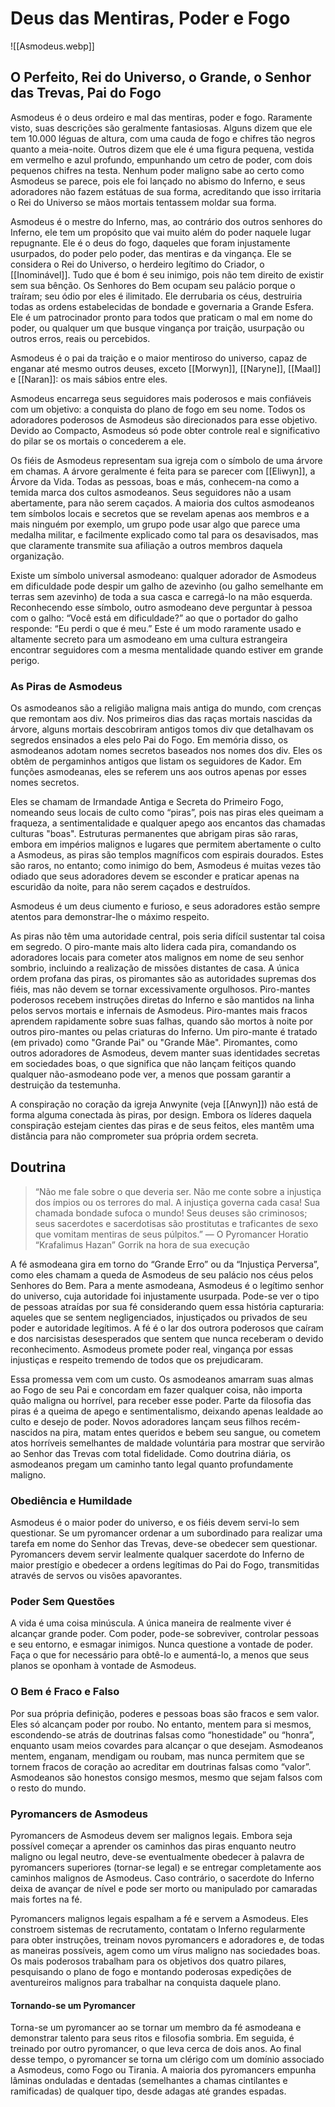 # Deus das Mentiras, Poder e Fogo
![[Asmodeus.webp]]

## O Perfeito, Rei do Universo, o Grande, o Senhor das Trevas, Pai do Fogo

Asmodeus é o deus ordeiro e mal das mentiras, poder e fogo. Raramente visto, suas descrições são geralmente fantasiosas. Alguns dizem que ele tem 10.000 léguas de altura, com uma cauda de fogo e chifres tão negros quanto a meia-noite. Outros dizem que ele é uma figura pequena, vestida em vermelho e azul profundo, empunhando um cetro de poder, com dois pequenos chifres na testa. Nenhum poder maligno sabe ao certo como Asmodeus se parece, pois ele foi lançado no abismo do Inferno, e seus adoradores não fazem estátuas de sua forma, acreditando que isso irritaria o Rei do Universo se mãos mortais tentassem moldar sua forma.

Asmodeus é o mestre do Inferno, mas, ao contrário dos outros senhores do Inferno, ele tem um propósito que vai muito além do poder naquele lugar repugnante. Ele é o deus do fogo, daqueles que foram injustamente usurpados, do poder pelo poder, das mentiras e da vingança. Ele se considera o Rei do Universo, o herdeiro legítimo do Criador, o [[Inominável]]. Tudo que é bom é seu inimigo, pois não tem direito de existir sem sua bênção. Os Senhores do Bem ocupam seu palácio porque o traíram; seu ódio por eles é ilimitado. Ele derrubaria os céus, destruiria todas as ordens estabelecidas de bondade e governaria a Grande Esfera. Ele é um patrocinador pronto para todos que praticam o mal em nome do poder, ou qualquer um que busque vingança por traição, usurpação ou outros erros, reais ou percebidos.

Asmodeus é o pai da traição e o maior mentiroso do universo, capaz de enganar até mesmo outros deuses, exceto [[Morwyn]], [[Naryne]], [[Maal]] e [[Naran]]: os mais sábios entre eles.

Asmodeus encarrega seus seguidores mais poderosos e mais confiáveis com um objetivo: a conquista do plano de fogo em seu nome. Todos os adoradores poderosos de Asmodeus são direcionados para esse objetivo. Devido ao Compacto, Asmodeus só pode obter controle real e significativo do pilar se os mortais o concederem a ele.

Os fiéis de Asmodeus representam sua igreja com o símbolo de uma árvore em chamas. A árvore geralmente é feita para se parecer com [[Eliwyn]], a Árvore da Vida. Todas as pessoas, boas e más, conhecem-na como a temida marca dos cultos asmodeanos. Seus seguidores não a usam abertamente, para não serem caçados. A maioria dos cultos asmodeanos tem símbolos locais e secretos que se revelam apenas aos membros e a mais ninguém por exemplo, um grupo pode usar algo que parece uma medalha militar, e facilmente explicado como tal para os desavisados, mas que claramente transmite sua afiliação a outros membros daquela organização.

Existe um símbolo universal asmodeano: qualquer adorador de Asmodeus em dificuldade pode despir um galho de azevinho (ou galho semelhante em terras sem azevinho) de toda a sua casca e carregá-lo na mão esquerda. Reconhecendo esse símbolo, outro asmodeano deve perguntar à pessoa com o galho: “Você está em dificuldade?” ao que o portador do galho responde: “Eu perdi o que é meu.” Este é um modo raramente usado e altamente secreto para um asmodeano em uma cultura estrangeira encontrar seguidores com a mesma mentalidade quando estiver em grande perigo.

### As Piras de Asmodeus

Os asmodeanos são a religião maligna mais antiga do mundo, com crenças que remontam aos div. Nos primeiros dias das raças mortais nascidas da árvore, alguns mortais descobriram antigos tomos div que detalhavam os segredos ensinados a eles pelo Pai do Fogo. Em memória disso, os asmodeanos adotam nomes secretos baseados nos nomes dos div. Eles os obtêm de pergaminhos antigos que listam os seguidores de Kador. Em funções asmodeanas, eles se referem uns aos outros apenas por esses nomes secretos.

Eles se chamam de Irmandade Antiga e Secreta do Primeiro Fogo, nomeando seus locais de culto como “piras”, pois nas piras eles queimam a fraqueza, a sentimentalidade e qualquer apego aos encantos das chamadas culturas "boas". Estruturas permanentes que abrigam piras são raras, embora em impérios malignos e lugares que permitem abertamente o culto a Asmodeus, as piras são templos magníficos com espirais dourados. Estes são raros, no entanto; como inimigo do bem, Asmodeus é muitas vezes tão odiado que seus adoradores devem se esconder e praticar apenas na escuridão da noite, para não serem caçados e destruídos.

Asmodeus é um deus ciumento e furioso, e seus adoradores estão sempre atentos para demonstrar-lhe o máximo respeito.

As piras não têm uma autoridade central, pois seria difícil sustentar tal coisa em segredo. O piro-mante mais alto lidera cada pira, comandando os adoradores locais para cometer atos malignos em nome de seu senhor sombrio, incluindo a realização de missões distantes de casa. A única ordem profana das piras, os piromantes são as autoridades supremas dos fiéis, mas não devem se tornar excessivamente orgulhosos. Piro-mantes poderosos recebem instruções diretas do Inferno e são mantidos na linha pelos servos mortais e infernais de Asmodeus. Piro-mantes mais fracos aprendem rapidamente sobre suas falhas, quando são mortos à noite por outros piro-mantes ou pelas criaturas do Inferno. Um piro-mante é tratado (em privado) como "Grande Pai" ou "Grande Mãe". Piromantes, como outros adoradores de Asmodeus, devem manter suas identidades secretas em sociedades boas, o que significa que não lançam feitiços quando qualquer não-asmodeano pode ver, a menos que possam garantir a destruição da testemunha.

A conspiração no coração da igreja Anwynite (veja [[Anwyn]]) não está de forma alguma conectada às piras, por design. Embora os líderes daquela conspiração estejam cientes das piras e de seus feitos, eles mantêm uma distância para não comprometer sua própria ordem secreta.

## Doutrina

> “Não me fale sobre o que deveria ser. Não me conte sobre a injustiça dos ímpios ou os terrores do mal. A injustiça governa cada casa! Sua chamada bondade sufoca o mundo! Seus deuses são criminosos; seus sacerdotes e sacerdotisas são prostitutas e traficantes de sexo que vomitam mentiras de seus púlpitos.”
> — O Pyromancer Horatio “Krafalimus Hazan” Gorrik na hora de sua execução

A fé asmodeana gira em torno do “Grande Erro” ou da “Injustiça Perversa”, como eles chamam a queda de Asmodeus de seu palácio nos céus pelos Senhores do Bem. Para a mente asmodeana, Asmodeus é o legítimo senhor do universo, cuja autoridade foi injustamente usurpada. Pode-se ver o tipo de pessoas atraídas por sua fé considerando quem essa história capturaria: aqueles que se sentem negligenciados, injustiçados ou privados de seu poder e autoridade legítimos. A fé é o lar dos outrora poderosos que caíram e dos narcisistas desesperados que sentem que nunca receberam o devido reconhecimento. Asmodeus promete poder real, vingança por essas injustiças e respeito tremendo de todos que os prejudicaram.

Essa promessa vem com um custo. Os asmodeanos amarram suas almas ao Fogo de seu Pai e concordam em fazer qualquer coisa, não importa quão maligna ou horrível, para receber esse poder. Parte da filosofia das piras é a queima de apego e sentimentalismo, deixando apenas lealdade ao culto e desejo de poder. Novos adoradores lançam seus filhos recém-nascidos na pira, matam entes queridos e bebem seu sangue, ou cometem atos horríveis semelhantes de maldade voluntária para mostrar que servirão ao Senhor das Trevas com total fidelidade. Como doutrina diária, os asmodeanos pregam um caminho tanto legal quanto profundamente maligno.

### Obediência e Humildade

Asmodeus é o maior poder do universo, e os fiéis devem servi-lo sem questionar. Se um pyromancer ordenar a um subordinado para realizar uma tarefa em nome do Senhor das Trevas, deve-se obedecer sem questionar. Pyromancers devem servir lealmente qualquer sacerdote do Inferno de maior prestígio e obedecer a ordens legítimas do Pai do Fogo, transmitidas através de servos ou visões apavorantes.

### Poder Sem Questões

A vida é uma coisa minúscula. A única maneira de realmente viver é alcançar grande poder. Com poder, pode-se sobreviver, controlar pessoas e seu entorno, e esmagar inimigos. Nunca questione a vontade de poder. Faça o que for necessário para obtê-lo e aumentá-lo, a menos que seus planos se oponham à vontade de Asmodeus.

### O Bem é Fraco e Falso

Por sua própria definição, poderes e pessoas boas são fracos e sem valor. Eles só alcançam poder por roubo. No entanto, mentem para si mesmos, escondendo-se atrás de doutrinas falsas como “honestidade” ou “honra”, enquanto usam meios covardes para alcançar o que desejam. Asmodeanos mentem, enganam, mendigam ou roubam, mas nunca permitem que se tornem fracos de coração ao acreditar em doutrinas falsas como “valor”. Asmodeanos são honestos consigo mesmos, mesmo que sejam falsos com o resto do mundo.

### Pyromancers de Asmodeus

Pyromancers de Asmodeus devem ser malignos legais. Embora seja possível começar a aprender os caminhos das piras enquanto neutro maligno ou legal neutro, deve-se eventualmente obedecer à palavra de pyromancers superiores (tornar-se legal) e se entregar completamente aos caminhos malignos de Asmodeus. Caso contrário, o sacerdote do Inferno deixa de avançar de nível e pode ser morto ou manipulado por camaradas mais fortes na fé.

Pyromancers malignos legais espalham a fé e servem a Asmodeus. Eles constroem sistemas de recrutamento, contatam o Inferno regularmente para obter instruções, treinam novos pyromancers e adoradores e, de todas as maneiras possíveis, agem como um vírus maligno nas sociedades boas. Os mais poderosos trabalham para os objetivos dos quatro pilares, pesquisando o plano de fogo e montando poderosas expedições de aventureiros malignos para trabalhar na conquista daquele plano.

#### Tornando-se um Pyromancer

Torna-se um pyromancer ao se tornar um membro da fé asmodeana e demonstrar talento para seus ritos e filosofia sombria. Em seguida, é treinado por outro pyromancer, o que leva cerca de dois anos. Ao final desse tempo, o pyromancer se torna um clérigo com um domínio associado a Asmodeus, como Fogo ou Tirania. A maioria dos pyromancers empunha lâminas onduladas e dentadas (semelhantes a chamas cintilantes e ramificadas) de qualquer tipo, desde adagas até grandes espadas.
